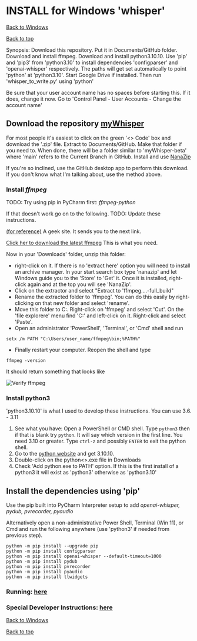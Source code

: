 # INSTALL for Windows 'whisper'
[Back to Windows](FAQ_windows.md)

[Back to top](../README.md)

Synopsis:  Download this repository.   Put it in Documents/GitHub folder.
Download and install ffmpeg.   Download and install python3.10.10.  Use 'pip' and 'pip3' from
'python3.10' to install dependencies 'configparser' and 'openai-whisper' respectively.  The paths will get set automatically to point 'python' at 'python3.10'.
Start Google Drive if installed.  Then run 'whisper_to_write.py' using 'python'

Be sure that your user account name has no spaces before starting this.   If it does, change it now.   Go to 'Control Panel - User Accounts - Change the account name'

## Download the repository [myWhisper](http://www.github.com/davegutz/myWhisper)
For most people it's easiest to click on the green '<> Code' box and download the '.zip' file.  Extract to Documents/GitHub.  Make that folder if you need to.  When done, there will be a folder similar to 'myWhisper-beta' where 'main' refers to the Current Branch in GitHub.  Install and use [NanaZip](https://apps.microsoft.com/store/detail/nanazip/9N8G7TSCL18R?hl=en-us&gl=us&rtc=1)

If you're so inclined, use the GitHub desktop app to perform this download.  If you don't know what I'm talking about, use the method above.

### Install _ffmpeg_

TODO:  Try using pip in PyCharm first:  _ffmpeg-python_

If that doesn't work go on to the following.  TODO:  Update these instructions.

[(for reference)](https://www.geeksforgeeks.org/how-to-install-ffmpeg-on-windows/)  A geek site.  It sends you to the next link.

[Click her to download the latest ffmpeg](https://www.gyan.dev/ffmpeg/builds/ffmpeg-git-full.7z)  This is what you need.

Now in your 'Downloads' folder, unzip this folder:
- right-click on it.   If there is no 'extract here' option you will  need to install an archive manager.   In your start search box type 'nanazip' and let Windows guide you to the 'Store' to 'Get' it.   Once it is installed, right-click again and at the top you will see 'NanaZip'.
- Click on the extractor and select "Extract to 'ffmpeg....-full_build\"
- Rename the extracted folder to 'ffmpeg'.  You can do this easily by right-clicking on that new folder and select 'rename'.
- Move this folder to C:\.    Right-click on 'ffmpeg' and select 'Cut'.  On the 'file explorere' menu find 'C:\' and left-click on it.  Right-click and select 'Paste'.
- Open an administrator 'PowerShell', 'Terminal', or 'Cmd' shell and run

```
setx /m PATH "C:\Users/user_name/ffmpeg\bin;%PATH%"
```
- Finally restart your computer.   Reopen the shell and type

```ffmpeg -version```

It should return something that looks like

![Verify ffmpeg](ffmpeg_ver.png)


### Install python3
'python3.10.10' is what I used to develop these instructions.  You can use 3.6. - 3.11

1. See what you have:  Open a PowerShell or CMD shell.   Type  `python3` then if that is blank try `python`.   It will say which version in the first line.  You need 3.10 or greater.  Type `ctrl-z` and possibly `ENTER` to exit the python shell.
2. Go to the [python website](https://www.python.org/downloads/) and get 3.10.10.
3. Double-click on the python<>.exe file in Downloads
4. Check 'Add python.exe to PATH' option.   If this is the first install of a python3 it will exist as 'python3' otherwise as 'python3.10'

## Install the dependencies using 'pip'

Use the pip built into PyCharm Interpreter setup to add _openai-whisper, pydub, pvrecorder, pyaudio_

Alternatively open a non-administrative Power Shell, Terminal (Win 11), or Cmd and run the following anywhere (use 'python3' if needed from previous step).
```commandline
python -m pip install --upgrade pip
python -m pip install configparser
python -m pip install openai-whisper --default-timeout=1000
python -m pip install pydub
python -m pip install pvrecorder
python -m pip install pyaudio
python -m pip install ttwidgets
```

### Running:  [here](RUNNING_windows.md)

### Special Developer Instructions:  [here](DEVELOPER.md)

[Back to Windows](FAQ_windows.md)

[Back to top](../README.md)

